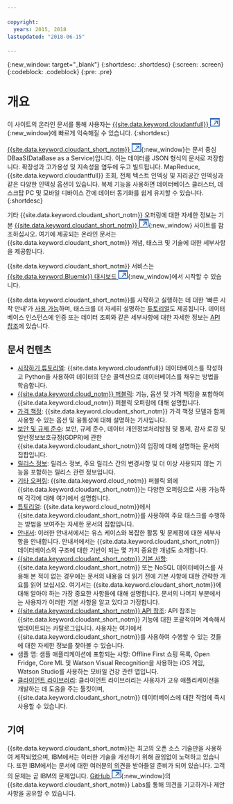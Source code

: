 ```yaml
---

copyright:
  years: 2015, 2018
lastupdated: "2018-06-15"

---
```


{:new_window: target="_blank"}
{:shortdesc: .shortdesc}
{:screen: .screen}
{:codeblock: .codeblock}
{:pre: .pre}

<!-- Acrolinx: 2018-06-13 -->

# 개요

이 사이트의 온라인 문서를 통해 사용자는 [{{site.data.keyword.cloudantfull}} ![외부 링크 아이콘](images/launch-glyph.svg "외부 링크 아이콘")](http://www.ibm.com/analytics/us/en/technology/cloud-data-services/cloudant/){:new_window}에 빠르게 익숙해질 수 있습니다.
{:shortdesc}

[{{site.data.keyword.cloudant_short_notm}} ![외부 링크 아이콘](images/launch-glyph.svg "외부 링크 아이콘")](https://www.youtube.com/watch?v=xfO3m1I3SKg&feature=youtu.be){:new_window}는
문서 중심 DBaaS(DataBase as a Service)입니다.
이는 데이터를 JSON 형식의 문서로 저장합니다.
확장성과 고가용성 및
지속성을 염두에 두고
빌드됩니다.
MapReduce, {{site.data.keyword.cloudantfull}} 조회, 전체 텍스트
인덱싱 및 지리공간
인덱싱과 같은
다양한 인덱싱 옵션이 있습니다.
복제 기능을 사용하면 데이터베이스 클러스터,
데스크탑 PC 및 모바일 디바이스 간에 데이터 동기화를 쉽게 유지할 수 있습니다.
{:shortdesc}

기타 {{site.data.keyword.cloudant_short_notm}} 오퍼링에 대한 자세한 정보는
기본 [{{site.data.keyword.cloudant_short_notm}} ![외부 링크 아이콘](images/launch-glyph.svg "외부 링크 아이콘")](http://www.ibm.com/analytics/us/en/technology/cloud-data-services/cloudant/){:new_window} 사이트를 참조하십시오. 여기에 제공되는 온라인 문서는 {{site.data.keyword.cloudant_short_notm}} 개념, 태스크 및 기술에 대한 세부사항을 제공합니다.

{{site.data.keyword.cloudant_short_notm}} 서비스는 [{{site.data.keyword.Bluemix}} 대시보드 ![외부 링크 아이콘](images/launch-glyph.svg "외부 링크 아이콘")](https://console.ng.bluemix.net/catalog/services/cloudant-nosql-db/){:new_window}에서 시작할 수 있습니다.

{{site.data.keyword.cloudant_short_notm}}를 시작하고 실행하는 데 대한 '빠른 시작 안내'가 [사용 가능](index.html)하며, 태스크를 더 자세히 설명하는 [튜토리얼](tutorials/create_service.html#creating-a-service-instance)도 제공됩니다.
데이터베이스 인스턴스에 인증 또는 데이터 조회와 같은 세부사항에 대한 자세한 정보는 [API 참조](api/index.html)에 있습니다.

<div id="contents"></div>

## 문서 컨텐츠

*	[시작하기 튜토리얼](getting-started.html#getting-started-with-cloudant): {{site.data.keyword.cloudantfull}} 데이터베이스를 작성하고 Python을 사용하여 데이터의 단순 콜렉션으로 데이터베이스를 채우는 방법을 학습합니다.
*	[{{site.data.keyword.cloud_notm}} 퍼블릭](offerings/bluemix.html#ibm-cloud-public): 기능, 옵션 및 가격 책정을 포함하여 {{site.data.keyword.cloud_notm}} 퍼블릭 오퍼링에 대해 설명합니다. 
*	[가격 책정](offerings/pricing.html#pricing): {{site.data.keyword.cloudant_short_notm}} 가격 책정 모델과 함께 사용할 수 있는 옵션 및 융통성에 대해 설명하는 기사입니다. 
*	[보안 및 규제 준수](offerings/security.html#security): 보안, 규제 준수, 데이터 개인정보처리방침 및 통제, 감사 로깅 및 일반정보보호규정(GDPR)에 관한 {{site.data.keyword.cloudant_short_notm}}의 입장에 대해 설명하는 문서의 집합입니다.
*	[릴리스 정보](https://console.bluemix.net/docs/services/Cloudant/release_info/release_notes.html#release-notes): 릴리스 정보, 주요 릴리스 간의 변경사항 및 더 이상 사용되지 않는 기능을 포함하는 릴리스 관련 정보입니다. 
*	[기타 오퍼링](offerings/bluemix_dedicated.html#ibm-cloud-dedicated): {{site.data.keyword.cloud_notm}} 퍼블릭 외에 {{site.data.keyword.cloudant_short_notm}}는
다양한 오퍼링으로 사용 가능하며 각각에 대해 여기에서 설명합니다.
* [튜토리얼](tutorials/create_service.html#creating-a-service-instance): {{site.data.keyword.cloud_notm}}에서
{{site.data.keyword.cloudant_short_notm}}를 사용하여 주요 태스크를 수행하는 방법을 보여주는 자세한 문서의 집합입니다.
*	[안내서](guides/acurl.html#authorized-curl-acurl-): 이러한 안내서에서는
유스 케이스와 복잡한 활동 및 문제점에 대한 세부사항을 안내합니다.
	안내서에서는 {{site.data.keyword.cloudant_short_notm}} 데이터베이스의 구조에 대한 기반이 되는 몇 가지 중요한 개념도 소개합니다.
*	[{{site.data.keyword.cloudant_short_notm}} 기본 사항](basics/index.html):
  {{site.data.keyword.cloudant_short_notm}} 또는 NoSQL 데이터베이스를 사용해 본 적이 없는 경우에는
	문서의 내용을 더 읽기 전에 기본 사항에 대한 간략한 개요를 읽어 보십시오.
	여기서는 {{site.data.keyword.cloudant_short_notm}}에 대해 알아야 하는 가장 중요한 사항들에 대해 설명합니다.
	문서의 나머지 부분에서는 사용자가 이러한 기본 사항을 알고 있다고 가정합니다.
*	[{{site.data.keyword.cloudant_short_notm}} API 참조](api/index.html): API 참조는
	{{site.data.keyword.cloudant_short_notm}} 기능에 대한 포괄적이며 계속해서 업데이트되는 카탈로그입니다.
	사용자는 여기에서 {{site.data.keyword.cloudant_short_notm}}를 사용하여 수행할 수 있는 것들에 대한 자세한 정보를 찾아볼 수 있습니다.
*	샘플 앱: 샘플 애플리케이션에 포함되는 사항: Offline First 쇼핑 목록, Open Fridge, Core ML 및 Watson Visual Recognition을 사용하는 iOS 게임, Watson Studio를 사용하는 모바일 건강 관련 앱입니다. 
*	[클라이언트 라이브러리](libraries/index.html): 클라이언트 라이브러리는
	사용자가 고유 애플리케이션을 개발하는 데 도움을 주는 툴킷이며,
	{{site.data.keyword.cloudant_short_notm}} 데이터베이스에 대한 작업에 즉시 사용할 수 있습니다.


## 기여

{{site.data.keyword.cloudant_short_notm}}는 최고의 오픈 소스 기술만을 사용하여 제작되었으며,
IBM에서는 이러한 기술을 개선하기 위해 끊임없이 노력하고 있습니다.
또한 IBM에서는 문서에 대한 여러분의 의견을 받아들일 준비가 되어 있습니다.
고객의 문제는 곧 IBM의 문제입니다.
[GitHub ![외부 링크 아이콘](images/launch-glyph.svg "외부 링크 아이콘")](https://github.com/cloudant-labs/slate){:new_window}의
{{site.data.keyword.cloudant_short_notm}} Labs를 통해 의견을 기고하거나 제안사항을 공유할 수 있습니다. 

